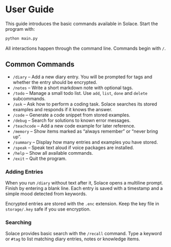 # User Guide

This guide introduces the basic commands available in Solace. Start the program with:

```bash
python main.py
```

All interactions happen through the command line. Commands begin with `/`.

## Common Commands

- `/diary` – Add a new diary entry. You will be prompted for tags and whether the entry should be encrypted.
- `/notes` – Write a short markdown note with optional tags.
- `/todo` – Manage a small todo list. Use `add`, `list`, `done` and `delete` subcommands.
- `/ask` – Ask how to perform a coding task. Solace searches its stored examples and responds if it knows the answer.
- `/code` – Generate a code snippet from stored examples.
- `/debug` – Search for solutions to known error messages.
- `/teachcode` – Add a new code example for later reference.
- `/memory` – Show items marked as “always remember” or “never bring up”.
- `/summary` – Display how many entries and examples you have stored.
- `/speak` – Speak text aloud if voice packages are installed.
- `/help` – Show all available commands.
- `/exit` – Quit the program.

### Adding Entries

When you run `/diary` without text after it, Solace opens a multiline prompt. Finish by entering a blank line. Each entry is saved with a timestamp and a simple mood detected from keywords.

Encrypted entries are stored with the `.enc` extension. Keep the key file in `storage/.key` safe if you use encryption.

### Searching

Solace provides basic search with the `/recall` command. Type a keyword or `#tag` to list matching diary entries, notes or knowledge items.


